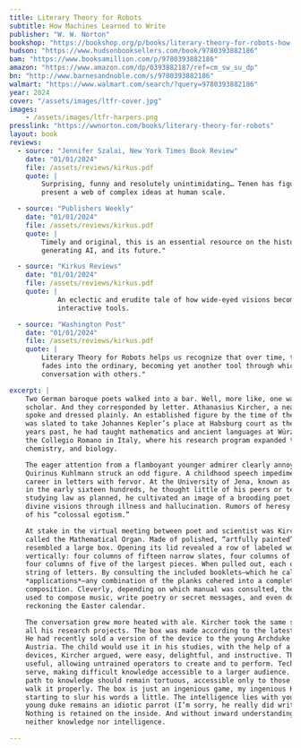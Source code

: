 ```yaml
---
title: Literary Theory for Robots
subtitle: How Machines Learned to Write
publisher: "W. W. Norton"
bookshop: "https://bookshop.org/p/books/literary-theory-for-robots-how-computers-learned-to-write-dennis-yi-tenen/20059969?ean=9780393882186"
hudson: "https://www.hudsonbooksellers.com/book/9780393882186"
bam: "https://www.booksamillion.com/p/9780393882186"
amazon: "https://www.amazon.com/dp/0393882187/ref=cm_sw_su_dp"
bn: "http://www.barnesandnoble.com/s/9780393882186"
walmart: "https://www.walmart.com/search/?query=9780393882186"
year: 2024
cover: "/assets/images/ltfr-cover.jpg"
images:
    - /assets/images/ltfr-harpers.png
presslink: "https://wwnorton.com/books/literary-theory-for-robots"
layout: book
reviews:
  - source: "Jennifer Szalai, New York Times Book Review"
    date: "01/01/2024"
    file: /assets/reviews/kirkus.pdf
    quote: |
        Surprising, funny and resolutely unintimidating… Tenen has figured out how to
        present a web of complex ideas at human scale.

  - source: "Publishers Weekly"
    date: "01/01/2024"
    file: /assets/reviews/kirkus.pdf
    quote: |
        Timely and original, this is an essential resource on the history of text
        generating AI, and its future."

  - source: "Kirkus Reviews"
    date: "01/01/2024"
    file: /assets/reviews/kirkus.pdf
    quote: |
            An eclectic and erudite tale of how wide-eyed visions become smart,
            interactive tools.

  - source: "Washington Post"
    date: "01/01/2024"
    file: /assets/reviews/kirkus.pdf
    quote: |
        Literary Theory for Robots helps us recognize that over time, the seemingly extraordinary
        fades into the ordinary, becoming yet another tool through which we think and write in
        conversation with others."

excerpt: |
    Two German baroque poets walked into a bar. Well, more like, one was a poet and the other a
    scholar. And they corresponded by letter. Athanasius Kircher, a neat man in his forties,
    spoke and dressed plainly. An established figure by the time of their virtual meeting, he
    was slated to take Johannes Kepler’s place at Habsburg court as the royal mathematician. In
    years past, he had taught mathematics and ancient languages at Würzburg. Fate found him at
    the Collegio Romano in Italy, where his research program expanded to cover geology,
    chemistry, and biology.

    The eager attention from a flamboyant younger admirer clearly annoyed him. The gaunt
    Quirinus Kuhlmann struck an odd figure. A childhood speech impediment left him to pursue a
    career in letters with fervor. At the University of Jena, known as a bit of a party school
    in the early sixteen hundreds, he thought little of his peers or teachers. Instead of
    studying law as planned, he cultivated an image of a brooding poet, claiming to receive
    divine visions through illness and hallucination. Rumors of heresy circulated, as well as
    of his “colossal egotism.”

    At stake in the virtual meeting between poet and scientist was Kircher’s recent invention
    called the Mathematical Organ. Made of polished, “artfully painted” wood, the Organ
    resembled a large box. Opening its lid revealed a row of labeled wooden slates, filed
    vertically: four columns of fifteen narrow slates, four columns of seven wider ones, and
    four columns of five of the largest pieces. When pulled out, each of the slates contained a
    string of letters. By consulting the included booklets—which he called, wait for it,
    *applications*—any combination of the planks cohered into a complete, harmonious
    composition. Cleverly, depending on which manual was consulted, the same organ could be
    used to compose music, write poetry or secret messages, and even do advanced math, such as
    reckoning the Easter calendar.

    The conversation grew more heated with ale. Kircher took the same systematic approach to
    all his research projects. The box was made according to the latest scientific principles.
    He had recently sold a version of the device to the young Archduke Charles Joseph of
    Austria. The child would use it in his studies, with the help of a trusted tutor. Such
    devices, Kircher argued, were easy, delightful, and instructive. They were, above all,
    useful, allowing untrained operators to create and to perform. Technology was there to
    serve, making difficult knowledge accessible to a larger audience. Kuhlmann objected. The
    path to knowledge should remain tortuous, accessible only to those (like him!) willing to
    walk it properly. The box is just an ingenious game, my ingenious Kircher! Kuhlmann was
    starting to slur his words a little. The intelligence lies with you. Without the box, the
    young duke remains an idiotic parrot (I’m sorry, he really did write that, only in Latin).
    Nothing is retained on the inside. And without inward understanding, the child captures
    neither knowledge nor intelligence.

---
```


